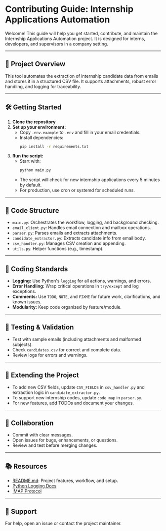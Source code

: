 # Contributing Guide: Internship Applications Automation

Welcome! This guide will help you get started, contribute, and maintain the Internship Applications Automation project. It is designed for interns, developers, and supervisors in a company setting.

---

## 🚀 Project Overview
This tool automates the extraction of internship candidate data from emails and stores it in a structured CSV file. It supports attachments, robust error handling, and logging for traceability.

---

## 🛠️ Getting Started
1. **Clone the repository**
2. **Set up your environment:**
   - Copy `.env.example` to `.env` and fill in your email credentials.
   - Install dependencies:
     ```bash
     pip install -r requirements.txt
     ```
3. **Run the script:**
   - Start with:
     ```bash
     python main.py
     ```
   - The script will check for new internship applications every 5 minutes by default.
   - For production, use cron or systemd for scheduled runs.

---

## 🧩 Code Structure
- `main.py`: Orchestrates the workflow, logging, and background checking.
- `email_client.py`: Handles email connection and mailbox operations.
- `parser.py`: Parses emails and extracts attachments.
- `candidate_extractor.py`: Extracts candidate info from email body.
- `csv_handler.py`: Manages CSV creation and appending.
- `utils.py`: Helper functions (e.g., timestamp).

---

## 📝 Coding Standards
- **Logging:** Use Python's `logging` for all actions, warnings, and errors.
- **Error Handling:** Wrap critical operations in `try/except` and log exceptions.
- **Comments:** Use `TODO`, `NOTE`, and `FIXME` for future work, clarifications, and known issues.
- **Modularity:** Keep code organized by feature/module.

---

## 🧪 Testing & Validation
- Test with sample emails (including attachments and malformed subjects).
- Check `candidates.csv` for correct and complete data.
- Review logs for errors and warnings.

---

## 🔄 Extending the Project
- To add new CSV fields, update `CSV_FIELDS` in `csv_handler.py` and extraction logic in `candidate_extractor.py`.
- To support new internship codes, update `code_map` in `parser.py`.
- For new features, add TODOs and document your changes.

---

## 👥 Collaboration
- Commit with clear messages.
- Open issues for bugs, enhancements, or questions.
- Review and test before merging changes.

---

## 📚 Resources
- [README.md](./README.md): Project features, workflow, and setup.
- [Python Logging Docs](https://docs.python.org/3/library/logging.html)
- [IMAP Protocol](https://datatracker.ietf.org/doc/html/rfc3501)

---

## 💬 Support
For help, open an issue or contact the project maintainer.
